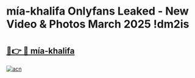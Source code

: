 # mía-khalifa Onlyfans Leaked - New Video & Photos March 2025 !dm2is

# <h2><a href="https://qzlj1h.iuczelnia.edu.pl?title=mía-khalifa&ref=dm2is">🔗👉 🔴 mía-khalifa</a></h2>

[![acn](https://github.com/user-attachments/assets/0f9c940e-d8b0-45ae-aac7-cd30a18b3e1c)](https://qzlj1h.iuczelnia.edu.pl?title=mía-khalifa&ref=dm2is)

